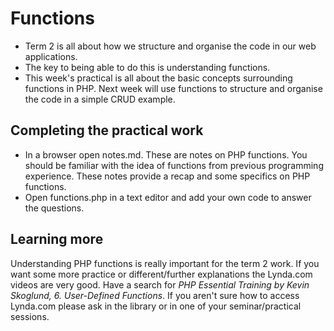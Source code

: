 # Functions

* Term 2 is all about how we structure and organise the code in our web applications. 
* The key to being able to do this is understanding functions.
* This week's practical is all about the basic concepts surrounding functions in PHP. Next week will use functions to structure and organise the code in a simple CRUD example.

## Completing the practical work
* In a browser open notes.md. These are notes on PHP functions. You should be familiar with the idea of functions from previous programming experience. These notes provide a recap and some specifics on PHP functions. 
* Open functions.php in a text editor and add your own code to answer the questions.

## Learning more
Understanding PHP functions is really important for the term 2 work. If you want some more practice or different/further explanations the Lynda.com videos are very good. Have a search for *PHP Essential Training by Kevin Skoglund, 6. User-Defined Functions*. If you aren't sure how to access Lynda.com please ask in the library or in one of your seminar/practical sessions.  

